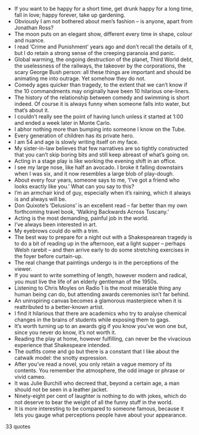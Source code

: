  - If you want to be happy for a short time, get drunk happy for a long time, fall in love; happy forever, take up gardening.
 - Obviously I am not bothered about men’s fashion – is anyone, apart from Jonathan Ross?
 - The moon puts on an elegant show, different every time in shape, colour and nuance.
 - I read ‘Crime and Punishment’ years ago and don’t recall the details of it, but I do retain a strong sense of the creeping paranoia and panic.
 - Global warming, the ongoing destruction of the planet, Third World debt, the uselessness of the railways, the takeover by the corporations, the scary George Bush person: all these things are important and should be animating me into outrage. Yet somehow they do not.
 - Comedy ages quicker than tragedy, to the extent that we can’t know if the 10 commandments may originally have been 10 hilarious one-liners.
 - The history of the relationship between comedy and swimming is short indeed. Of course it is always funny when someone falls into water, but that’s about it.
 - I couldn’t really see the point of having lunch unless it started at 1:00 and ended a week later in Monte Carlo.
 - I abhor nothing more than bumping into someone I know on the Tube.
 - Every generation of children has its private hero.
 - I am 54 and age is slowly writing itself on my face.
 - My sister-in-law believes that few narratives are so tightly constructed that you can’t skip boring bits and still keep abreast of what’s going on.
 - Acting in a stage play is like working the evening shift in an office.
 - I see my large nose, like half an avocado. I broke it falling downstairs when I was six, and it now resembles a large blob of play-dough.
 - About every four years, someone says to me, ‘I’ve got a friend who looks exactly like you.’ What can you say to this?
 - I’m an armchair kind of guy, especially when it’s raining, which it always is and always will be.
 - Don Quixote’s ‘Delusions’ is an excellent read – far better than my own forthcoming travel book, ‘Walking Backwards Across Tuscany.’
 - Acting is the most demanding, painful job in the world.
 - I’ve always been interested in art.
 - My eyebrows could do with a trim.
 - The best way to prepare for a night out with a Shakespearean tragedy is to do a bit of reading up in the afternoon, eat a light supper – perhaps Welsh rarebit – and then arrive early to do some stretching exercises in the foyer before curtain-up.
 - The real change that paintings undergo is in the perceptions of the viewer.
 - If you want to write something of length, however modern and radical, you must live the life of an elderly gentleman of the 1950s.
 - Listening to Chris Moyles on Radio 1 is the most miserable thing any human being can do, but attending awards ceremonies isn’t far behind.
 - An uninspiring canvas becomes a glamorous masterpiece when it is reattributed to a better-known artist.
 - I find it hilarious that there are academics who try to analyse chemical changes in the brains of students while exposing them to gags.
 - It’s worth turning up to an awards gig if you know you’ve won one but, since you never do know, it’s not worth it.
 - Reading the play at home, however fulfilling, can never be the vivacious experience that Shakespeare intended.
 - The outfits come and go but there is a constant that I like about the catwalk model: the snotty expression.
 - After you’ve read a novel, you only retain a vague memory of its contents. You remember the atmosphere, the odd image or phrase or vivid cameo.
 - It was Julie Burchill who decreed that, beyond a certain age, a man should not be seen in a leather jacket.
 - Ninety-eight per cent of laughter is nothing to do with jokes, which do not deserve to bear the weight of all the funny stuff in the world.
 - It is more interesting to be compared to someone famous, because it lets you gauge what perceptions people have about your appearance.

33 quotes